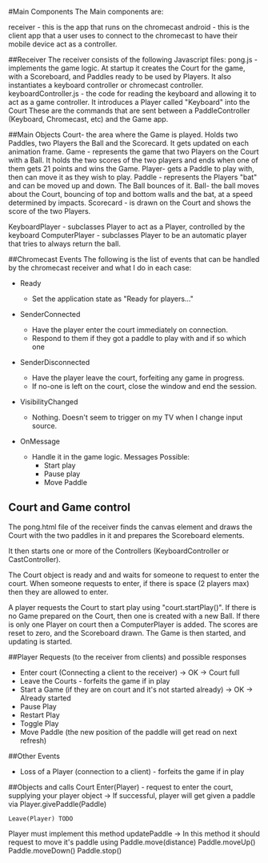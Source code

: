 #Main Components
The Main components are:

receiver - this is the app that runs on the chromecast
android  - this is the client app that a user uses to connect to the chromecast to have their mobile device act
           as a controller.


##Receiver
The receiver consists of the following Javascript files:
pong.js - implements the game logic. At startup it creates the Court for the game, with a Scoreboard, and Paddles
          ready to be used by Players. It also instantiates a keyboard controller or chromecast controller.
keyboardController.js - the code for reading the keyboard and allowing it to act as a game controller.
                        It introduces a Player called "Keyboard" into the Court
These are the commands that are sent between a PaddleController (Keyboard, Chromecast, etc) and the Game app.

##Main Objects
Court- the area where the Game is played. Holds two Paddles, two Players the Ball and the Scorecard. It gets updated
       on each animation frame.
Game - represents the game that two Players on the Court with a Ball. It holds the two scores of the two players and
       ends when one of them gets 21 points and wins the Game.
Player- gets a Paddle to play with, then can move it as they wish to play.
Paddle - represents the Players "bat" and can be moved up and down. The Ball bounces of it.
Ball- the ball moves about the Court, bouncing of top and bottom walls and the bat, at a speed determined by impacts.
Scorecard - is drawn on the Court and shows the score of the two Players.

KeyboardPlayer - subclasses Player to act as a Player, controlled by the keyboard
ComputerPlayer - subclasses Player to be an automatic player that tries to always return the ball.

##Chromecast Events
The following is the list of events that can be handled by the chromecast receiver and what I do in each case:

* Ready
	+ Set the application state as "Ready for players..."

* SenderConnected
	+ Have the player enter the court immediately on connection.
	+ Respond to them if they got a paddle to play with and if so which one

* SenderDisconnected
	+ Have the player leave the court, forfeiting any game in progress.
	+ If no-one is left on the court, close the window and end the session.

* VisibilityChanged
	+ Nothing. Doesn't seem to trigger on my TV when I change input source.

* OnMessage
	+ Handle it in the game logic.
	Messages Possible:
		+ Start play
		+ Pause play
		+ Move Paddle

## Court and Game control
The pong.html file of the receiver finds the canvas element and draws the Court with the two paddles in it
and prepares the Scoreboard elements.

It then starts one or more of the Controllers (KeyboardController or CastController).

The Court object is ready and and waits for someone to request to enter the court. When someone requests to enter, if
there is space (2 players max) then they are allowed to enter.

A player requests the Court to start play using "court.startPlay()".
If there is no Game prepared on the Court, then one is created with a new Ball.
If there is only one Player on court then a ComputerPlayer is added.
The scores are reset to zero, and the Scoreboard drawn.
The Game is then started, and updating is started.

##Player Requests (to the receiver from clients) and possible responses
- Enter court (Connecting a client to the receiver)
	-> OK
	-> Court full
- Leave the Courts - forfeits the game if in play
- Start a Game (if they are on court and it's not started already)
	-> OK
	-> Already started
- Pause Play
- Restart Play
- Toggle Play
- Move Paddle (the new position of the paddle will get read on next refresh)

##Other Events
- Loss of a Player (connection to a client) - forfeits the game if in play

##Objects and calls
Court
	Enter(Player)   - request to enter the court, supplying your player object
		-> If successful, player will get given a paddle via Player.givePaddle(Paddle)

	Leave(Player) TODO

Player must implement this method
	updatePaddle
		-> In this method it should request to move it's paddle using
			Paddle.move(distance)
			Paddle.moveUp()
			Paddle.moveDown()
			Paddle.stop()
